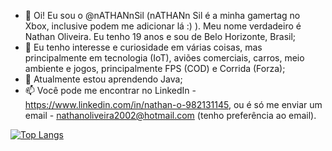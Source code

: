 - 👋 Oi! Eu sou o @nATHANnSil (nATHANn Sil é a minha gamertag no Xbox, inclusive podem me adicionar lá :) ). Meu nome verdadeiro é Nathan Oliveira. Eu tenho 19 anos e sou de Belo Horizonte, Brasil;
- 👀 Eu tenho interesse e curiosidade em várias coisas, mas principalmente em tecnologia (IoT), aviões comerciais, carros, meio ambiente e jogos, principalmente FPS (COD) e Corrida (Forza); 
- 🌱 Atualmente estou aprendendo Java;
- 📫 Você pode me encontrar no LinkedIn - https://www.linkedin.com/in/nathan-o-982131145, ou é só me enviar um email - nathanoliveira2002@hotmail.com (tenho preferência ao email).

<!---
nATHANnSil/nATHANnSil is a ✨ special ✨ repository because its `README.md` (this file) appears on your GitHub profile.
You can click the Preview link to take a look at your changes.
--->

[![Top Langs](https://github-readme-stats.vercel.app/api/top-langs/?username=nathannsil)](https://github.com/nathannsil/github-readme-stats)





